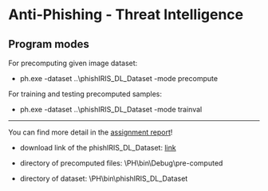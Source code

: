 # Anti-Phishing - Threat Intelligence

## Program modes

For precomputing given image dataset:
- ph.exe -dataset ..\phishIRIS_DL_Dataset -mode precompute

For training and testing precomputed samples:
- ph.exe -dataset ..\phishIRIS_DL_Dataset -mode trainval

<hr>

You can find more detail in the [assignment report](https://github.com/ugurcanerdogan/Anti-Phishing/blob/master/report/report.pdf)!

- download link of the phishIRIS_DL_Dataset: [link](https://web.cs.hacettepe.edu.tr/~selman/phish-iris-dataset/)

- directory of precomputed files: \PH\bin\Debug\pre-computed

- directory of dataset: \PH\bin\phishIRIS_DL_Dataset
